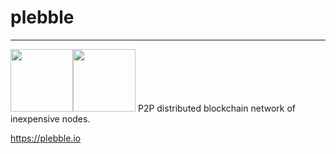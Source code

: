 # plebble

---

<img src="http://plebble.io/plebble_logo.png" height="100"><img src="http://plebble.io/header.png" height="100">
P2P distributed blockchain network of inexpensive nodes.

https://plebble.io

